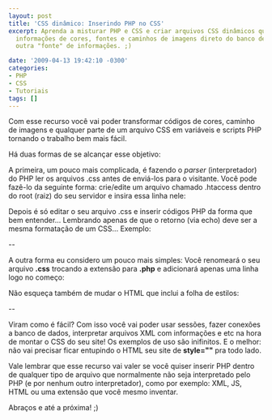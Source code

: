 ```yaml
---
layout: post
title: 'CSS dinâmico: Inserindo PHP no CSS'
excerpt: Aprenda a misturar PHP e CSS e criar arquivos CSS dinâmicos que podem trazer
  informações de cores, fontes e caminhos de imagens direto do banco de dados ou de
  outra "fonte" de informações. ;)

date: '2009-04-13 19:42:10 -0300'
categories:
- PHP
- CSS
- Tutoriais
tags: []
---
```

Com esse recurso você vai poder transformar códigos de cores, caminho de imagens e qualquer parte de um arquivo CSS em variáveis e scripts PHP tornando o trabalho bem mais fácil.

Há duas formas de se alcançar esse objetivo:

A primeira, um pouco mais complicada, é fazendo o <em>parser</em> (interpretador) do PHP ler os arquivos .css antes de enviá-los para o visitante. Você pode fazê-lo da seguinte forma: crie/edite um arquivo chamado .htaccess dentro do root (raiz) do seu servidor e insira essa linha nele:


<div data-gist-id="80cd114d1a681f59d9e7" data-gist-show-loading="false"></div>

Depois é só editar o seu arquivo .css e inserir códigos PHP da forma que bem entender... Lembrando apenas de que o retorno (via echo) deve ser a mesma formatação de um CSS... Exemplo:


<div data-gist-id="82b0e23a3f1b255ba438" data-gist-show-loading="false"></div>

--

A outra forma eu considero um pouco mais simples: Você renomeará o seu arquivo <strong>.css</strong> trocando a extensão para <strong>.php</strong> e adicionará apenas uma linha logo no começo:


<div data-gist-id="493b096f686b3fd4e784" data-gist-show-loading="false"></div>

Não esqueça também de mudar o HTML que inclui a folha de estilos:


<div data-gist-id="bd0d10653ef998326c32" data-gist-show-loading="false"></div>

--

Viram como é fácil? Com isso você vai poder usar sessões, fazer conexões a banco de dados, interpretar arquivos XML com informações e etc na hora de montar o CSS do seu site! Os exemplos de uso são inifinitos. E o melhor: não vai precisar ficar entupindo o HTML seu site de <strong>style=""</strong> pra todo lado.

Vale lembrar que esse recurso vai valer se você quiser inserir PHP dentro de qualquer tipo de arquivo que normalmente não seja interpretado pelo PHP (e por nenhum outro interpretador), como por exemplo: XML, JS, HTML ou uma extensão que você mesmo inventar.

Abraços e até a próxima! ;)

